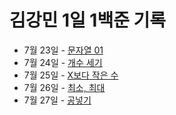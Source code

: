 # 김강민 1일 1백준 기록

-   7월 23일 - [문자열 01](https://github.com/KNU-HAEDAL/baekjoon-per-day/blob/main/%EA%B9%80%EA%B0%95%EB%AF%BC/0723/%EB%AC%B8%EC%9E%90%EC%99%80%20%EB%AC%B8%EC%9E%90%EC%97%B4.py)
-   7월 24일 - [개수 세기](김강민/0724)
-   7월 25일 - [X보다 작은 수](./0725/)
-   7월 26일 - [최소, 최대](./0726/)
-   7월 27일 - [공넣기](./0727/)
